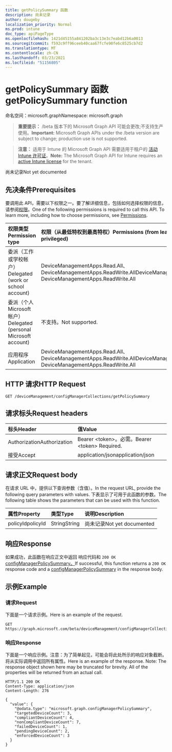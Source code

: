 ```yaml
---
title: getPolicySummary 函数
description: 尚未记录
author: dougeby
localization_priority: Normal
ms.prod: intune
doc_type: apiPageType
ms.openlocfilehash: 1421d45155a841202ba3c13e3c7eabd12b6a0013
ms.sourcegitcommit: f592c9ff96ceeb40caa67fcfe90fe6c8525cb7d2
ms.translationtype: MT
ms.contentlocale: zh-CN
ms.lasthandoff: 03/23/2021
ms.locfileid: "51156805"
---
```

# <a name="getpolicysummary-function"></a><span data-ttu-id="f2cfb-103">getPolicySummary 函数</span><span class="sxs-lookup"><span data-stu-id="f2cfb-103">getPolicySummary function</span></span>

<span data-ttu-id="f2cfb-104">命名空间：microsoft.graph</span><span class="sxs-lookup"><span data-stu-id="f2cfb-104">Namespace: microsoft.graph</span></span>

> <span data-ttu-id="f2cfb-105">**重要提示：** /beta 版本下的 Microsoft Graph API 可能会更改;不支持生产使用。</span><span class="sxs-lookup"><span data-stu-id="f2cfb-105">**Important:** Microsoft Graph APIs under the /beta version are subject to change; production use is not supported.</span></span>

> <span data-ttu-id="f2cfb-106">**注意：** 适用于 Intune 的 Microsoft Graph API 需要适用于租户的 [活动 Intune 许可证](https://go.microsoft.com/fwlink/?linkid=839381)。</span><span class="sxs-lookup"><span data-stu-id="f2cfb-106">**Note:** The Microsoft Graph API for Intune requires an [active Intune license](https://go.microsoft.com/fwlink/?linkid=839381) for the tenant.</span></span>

<span data-ttu-id="f2cfb-107">尚未记录</span><span class="sxs-lookup"><span data-stu-id="f2cfb-107">Not yet documented</span></span>

## <a name="prerequisites"></a><span data-ttu-id="f2cfb-108">先决条件</span><span class="sxs-lookup"><span data-stu-id="f2cfb-108">Prerequisites</span></span>
<span data-ttu-id="f2cfb-p101">要调用此 API，需要以下权限之一。要了解详细信息，包括如何选择权限的信息，请参阅[权限](/graph/permissions-reference)。</span><span class="sxs-lookup"><span data-stu-id="f2cfb-p101">One of the following permissions is required to call this API. To learn more, including how to choose permissions, see [Permissions](/graph/permissions-reference).</span></span>

|<span data-ttu-id="f2cfb-111">权限类型</span><span class="sxs-lookup"><span data-stu-id="f2cfb-111">Permission type</span></span>|<span data-ttu-id="f2cfb-112">权限（从最低特权到最高特权）</span><span class="sxs-lookup"><span data-stu-id="f2cfb-112">Permissions (from least to most privileged)</span></span>|
|:---|:---|
|<span data-ttu-id="f2cfb-113">委派（工作或学校帐户）</span><span class="sxs-lookup"><span data-stu-id="f2cfb-113">Delegated (work or school account)</span></span>|<span data-ttu-id="f2cfb-114">DeviceManagementApps.Read.All、DeviceManagementApps.ReadWrite.All</span><span class="sxs-lookup"><span data-stu-id="f2cfb-114">DeviceManagementApps.Read.All, DeviceManagementApps.ReadWrite.All</span></span>|
|<span data-ttu-id="f2cfb-115">委派（个人 Microsoft 帐户）</span><span class="sxs-lookup"><span data-stu-id="f2cfb-115">Delegated (personal Microsoft account)</span></span>|<span data-ttu-id="f2cfb-116">不支持。</span><span class="sxs-lookup"><span data-stu-id="f2cfb-116">Not supported.</span></span>|
|<span data-ttu-id="f2cfb-117">应用程序</span><span class="sxs-lookup"><span data-stu-id="f2cfb-117">Application</span></span>|<span data-ttu-id="f2cfb-118">DeviceManagementApps.Read.All、DeviceManagementApps.ReadWrite.All</span><span class="sxs-lookup"><span data-stu-id="f2cfb-118">DeviceManagementApps.Read.All, DeviceManagementApps.ReadWrite.All</span></span>|

## <a name="http-request"></a><span data-ttu-id="f2cfb-119">HTTP 请求</span><span class="sxs-lookup"><span data-stu-id="f2cfb-119">HTTP Request</span></span>
<!-- {
  "blockType": "ignored"
}
-->
``` http
GET /deviceManagement/configManagerCollections/getPolicySummary
```

## <a name="request-headers"></a><span data-ttu-id="f2cfb-120">请求标头</span><span class="sxs-lookup"><span data-stu-id="f2cfb-120">Request headers</span></span>
|<span data-ttu-id="f2cfb-121">标头</span><span class="sxs-lookup"><span data-stu-id="f2cfb-121">Header</span></span>|<span data-ttu-id="f2cfb-122">值</span><span class="sxs-lookup"><span data-stu-id="f2cfb-122">Value</span></span>|
|:---|:---|
|<span data-ttu-id="f2cfb-123">Authorization</span><span class="sxs-lookup"><span data-stu-id="f2cfb-123">Authorization</span></span>|<span data-ttu-id="f2cfb-124">Bearer &lt;token&gt;。必需。</span><span class="sxs-lookup"><span data-stu-id="f2cfb-124">Bearer &lt;token&gt; Required.</span></span>|
|<span data-ttu-id="f2cfb-125">接受</span><span class="sxs-lookup"><span data-stu-id="f2cfb-125">Accept</span></span>|<span data-ttu-id="f2cfb-126">application/json</span><span class="sxs-lookup"><span data-stu-id="f2cfb-126">application/json</span></span>|

## <a name="request-body"></a><span data-ttu-id="f2cfb-127">请求正文</span><span class="sxs-lookup"><span data-stu-id="f2cfb-127">Request body</span></span>
<span data-ttu-id="f2cfb-128">在请求 URL 中，提供以下查询参数（含值）。</span><span class="sxs-lookup"><span data-stu-id="f2cfb-128">In the request URL, provide the following query parameters with values.</span></span>
<span data-ttu-id="f2cfb-129">下表显示了可用于此函数的参数。</span><span class="sxs-lookup"><span data-stu-id="f2cfb-129">The following table shows the parameters that can be used with this function.</span></span>

|<span data-ttu-id="f2cfb-130">属性</span><span class="sxs-lookup"><span data-stu-id="f2cfb-130">Property</span></span>|<span data-ttu-id="f2cfb-131">类型</span><span class="sxs-lookup"><span data-stu-id="f2cfb-131">Type</span></span>|<span data-ttu-id="f2cfb-132">说明</span><span class="sxs-lookup"><span data-stu-id="f2cfb-132">Description</span></span>|
|:---|:---|:---|
|<span data-ttu-id="f2cfb-133">policyId</span><span class="sxs-lookup"><span data-stu-id="f2cfb-133">policyId</span></span>|<span data-ttu-id="f2cfb-134">String</span><span class="sxs-lookup"><span data-stu-id="f2cfb-134">String</span></span>|<span data-ttu-id="f2cfb-135">尚未记录</span><span class="sxs-lookup"><span data-stu-id="f2cfb-135">Not yet documented</span></span>|



## <a name="response"></a><span data-ttu-id="f2cfb-136">响应</span><span class="sxs-lookup"><span data-stu-id="f2cfb-136">Response</span></span>
<span data-ttu-id="f2cfb-137">如果成功，此函数在响应正文中返回 响应代码和 `200 OK` [configManagerPolicySummary。](../resources/intune-partnerintegration-configmanagerpolicysummary.md)</span><span class="sxs-lookup"><span data-stu-id="f2cfb-137">If successful, this function returns a `200 OK` response code and a [configManagerPolicySummary](../resources/intune-partnerintegration-configmanagerpolicysummary.md) in the response body.</span></span>

## <a name="example"></a><span data-ttu-id="f2cfb-138">示例</span><span class="sxs-lookup"><span data-stu-id="f2cfb-138">Example</span></span>

### <a name="request"></a><span data-ttu-id="f2cfb-139">请求</span><span class="sxs-lookup"><span data-stu-id="f2cfb-139">Request</span></span>
<span data-ttu-id="f2cfb-140">下面是一个请求示例。</span><span class="sxs-lookup"><span data-stu-id="f2cfb-140">Here is an example of the request.</span></span>
``` http
GET https://graph.microsoft.com/beta/deviceManagement/configManagerCollections/getPolicySummary(policyId='parameterValue')
```

### <a name="response"></a><span data-ttu-id="f2cfb-141">响应</span><span class="sxs-lookup"><span data-stu-id="f2cfb-141">Response</span></span>
<span data-ttu-id="f2cfb-p103">下面是一个响应示例。注意：为了简单起见，可能会将此处所示的响应对象截断。将从实际调用中返回所有属性。</span><span class="sxs-lookup"><span data-stu-id="f2cfb-p103">Here is an example of the response. Note: The response object shown here may be truncated for brevity. All of the properties will be returned from an actual call.</span></span>
``` http
HTTP/1.1 200 OK
Content-Type: application/json
Content-Length: 276

{
  "value": {
    "@odata.type": "microsoft.graph.configManagerPolicySummary",
    "targetedDeviceCount": 3,
    "compliantDeviceCount": 4,
    "nonCompliantDeviceCount": 7,
    "failedDeviceCount": 1,
    "pendingDeviceCount": 2,
    "enforcedDeviceCount": 3
  }
}
```




